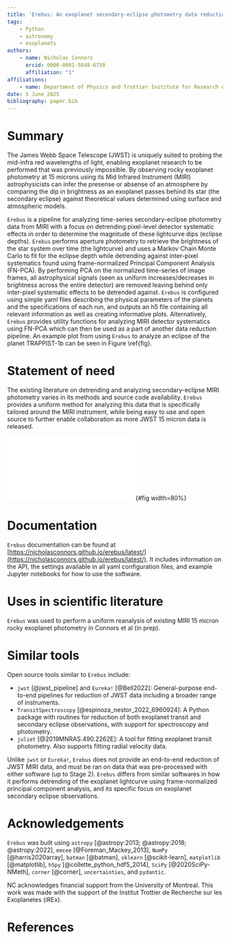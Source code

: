 ```yaml
---
title: 'Erebus: An exoplanet secondary-eclipse photometry data reduction pipeline'
tags:
    - Python
    - astronomy
    - exoplanets
authors:
    - name: Nicholas Connors
      orcid: 0000-0001-5848-6750
      affiliation: "1"
affiliations:
    - name: Department of Physics and Trottier Institute for Research on Exoplanets, Universite de Montreal, Montreal, QC, Canada
date: 5 June 2025
bibliography: paper.bib
---
```


# Summary

The James Webb Space Telescope (JWST) is uniquely suited to probing the mid-infra red wavelengths of light, enabling exoplanet research to be performed that was previously impossible. By observing rocky exoplanet photometry at 15 microns using its Mid Infrared Instrument (MIRI) astrophysicists can infer the presense or absense of an atmosphere by comparing the dip in brightness as an exoplanet passes behind its star (the secondary eclipse) against theoretical values determined using surface and atmospheric models.

`Erebus` is a pipeline for analyzing time-series secondary-eclipse photometry data from MIRI with a focus on detrending pixel-level detector systematic effects in order to determine the magnitude of these lightcurve dips (eclipse depths). `Erebus` performs aperture photometry to retrieve the brightness of the star system over time (the lightcurve) and uses a Markov Chain Monte Carlo to fit for the eclipse depth while detrending against inter-pixel systematics found using frame-normalized Principal Component Analysis (FN-PCA). By performing PCA on the normalized time-series of image frames, all astrophysical signals (seen as uniform increases/decreases in brightness across the entire detector) are removed leaving behind only inter-pixel systematic effects to be detrended against. `Erebus` is configured using simple yaml files describing the physical parameters of the planets and the specifications of each run, and outputs an h5 file containing all relevant information as well as creating informative plots. Alternatively, `Erebus` provides utility functions for analyzing MIRI detector systematics using FN-PCA which can then be used as a part of another data reduction pipeline. An example plot from using `Erebus` to analyze an eclipse of the planet TRAPPIST-1b can be seen in Figure \ref{fig}.

# Statement of need

The existing literature on detrending and analyzing secondary-eclipse MIRI photometry varies in its methods and source code availability. `Erebus` provides a uniform method for analyzing this data that is specifically tailored around the MIRI instrument, while being easy to use and open source to further enable collaboration as more JWST 15 micron data is released. 

![Example of frame normalized principal component analysis detrending fit for the planet TRAPPIST-1b using `Erebus`. The panels on the left show the raw and detrended lightcurves and the systematic model, as well as a goodness of fit metric comparing RMS of siduals to bin size. The panels on the right show the decomposition of the time-series image data into principal components used to detrend the lightcurve. This plot is automatically generated by the software.](TRAPPIST-1b_plot.pdf){#fig width=80%}

# Documentation

`Erebus` documentation can be found at [https://nicholasconnors.github.io/erebus/latest/](https://nicholasconnors.github.io/erebus/latest/). It includes information on the API, the settings available in all yaml configuration files, and example Jupyter notebooks for how to use the software.

# Uses in scientific literature

`Erebus` was used to perform a uniform reanalysis of existing MIRI 15 micron rocky exoplanet photometry in Connors et al (in prep).

# Similar tools

Open source tools similar to `Erebus` include:

- `jwst` [@jwst_pipeline] and `Eureka!` [@Bell2022]: General-purpose end-to-end pipelines for reduction of JWST data including a broader range of instruments.
- `TransitSpectroscopy` [@espinoza_nestor_2022_6960924]: A Python package with routines for reduction of both exoplanet transit and secondary eclipse observations, with support for spectroscopy and photometry.
- `juliet` [@2019MNRAS.490.2262E]: A tool for fitting exoplanet transit photometry. Also supports fitting radial velocity data.

Unlike `jwst` or `Eureka!`, `Erebus` does not provide an end-to-end reduction of JWST MIRI data, and must be ran on data that was pre-processed with either software (up to Stage 2). `Erebus` differs from similar softwares in how it performs detrending of the exoplanet lightcurve using frame-normalized principal component analysis, and its specific focus on exoplanet secondary eclipse observations.

# Acknowledgements

`Erebus` was built using `astropy` [@astropy:2013; @astropy:2018; @astropy:2022], `emcee` [@Foreman_Mackey_2013], `NumPy` [@harris2020array], `batman` [@batman], `sklearn` [@scikit-learn], `matplotlib` [@matplotlib], `h5py` [@collette_python_hdf5_2014], `SciPy` [@2020SciPy-NMeth], `corner` [@corner], `uncertainties`, and `pydantic`.

NC acknowledges financial support from the University of Montreal. This work was made with the support of the Institut Trottier de Recherche sur les Exoplanetes (iREx).

# References
